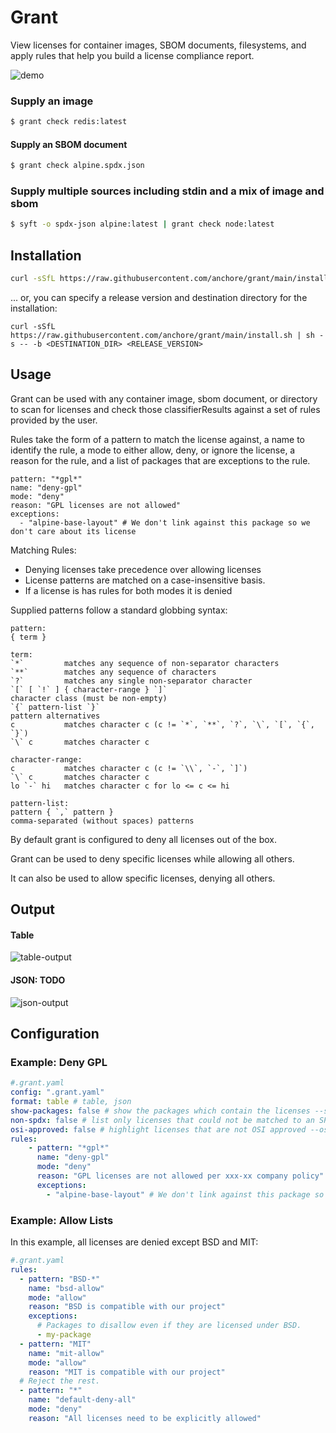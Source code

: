 # Grant

View licenses for container images, SBOM documents, filesystems, and apply rules that help you build a license
compliance report.

![demo](https://github.com/anchore/grant/assets/32073428/981be7c0-582f-4966-a1e9-31e770aba9eb)

### Supply an image
```bash
$ grant check redis:latest
```

#### Supply an SBOM document
```bash
$ grant check alpine.spdx.json
```

### Supply multiple sources including stdin and a mix of image and sbom
```bash
$ syft -o spdx-json alpine:latest | grant check node:latest
```


## Installation
```bash
curl -sSfL https://raw.githubusercontent.com/anchore/grant/main/install.sh | sh -s -- -b /usr/local/bin
```

... or, you can specify a release version and destination directory for the installation:

```
curl -sSfL https://raw.githubusercontent.com/anchore/grant/main/install.sh | sh -s -- -b <DESTINATION_DIR> <RELEASE_VERSION>
```

## Usage

Grant can be used with any container image, sbom document, or directory to scan for licenses and check those classifierResults
against a set of rules provided by the user.

Rules take the form of a pattern to match the license against, a name to identify the rule, a mode to either allow,
deny, or ignore the license,
a reason for the rule, and a list of packages that are exceptions to the rule.
```
pattern: "*gpl*"
name: "deny-gpl"
mode: "deny"
reason: "GPL licenses are not allowed"
exceptions:
  - "alpine-base-layout" # We don't link against this package so we don't care about its license
```

Matching Rules:
- Denying licenses take precedence over allowing licenses
- License patterns are matched on a case-insensitive basis.
- If a license is has rules for both modes it is denied

Supplied patterns follow a standard globbing syntax:
```
pattern:
{ term }

term:
`*`         matches any sequence of non-separator characters
`**`        matches any sequence of characters
`?`         matches any single non-separator character
`[` [ `!` ] { character-range } `]`
character class (must be non-empty)
`{` pattern-list `}`
pattern alternatives
c           matches character c (c != `*`, `**`, `?`, `\`, `[`, `{`, `}`)
`\` c       matches character c

character-range:
c           matches character c (c != `\\`, `-`, `]`)
`\` c       matches character c
lo `-` hi   matches character c for lo <= c <= hi

pattern-list:
pattern { `,` pattern }
comma-separated (without spaces) patterns
```

By default grant is configured to deny all licenses out of the box.

Grant can be used to deny specific licenses while allowing all others.

It can also be used to allow specific licenses, denying all others.

## Output
#### Table
![table-output](https://github.com/anchore/grant/assets/32073428/59a516de-3acd-4f4a-8861-4e90eae09866)

#### JSON: TODO
![json-output](https://github.com/anchore/grant/assets/32073428/c2d89645-e323-4f99-a179-77e5a750ee6a)

## Configuration

### Example: Deny GPL

```yaml
#.grant.yaml
config: ".grant.yaml"
format: table # table, json
show-packages: false # show the packages which contain the licenses --show-packages
non-spdx: false # list only licenses that could not be matched to an SPDX identifier --non-spdx
osi-approved: false # highlight licenses that are not OSI approved --osi-approved
rules: 
    - pattern: "*gpl*"
      name: "deny-gpl"
      mode: "deny"
      reason: "GPL licenses are not allowed per xxx-xx company policy"
      exceptions:
        - "alpine-base-layout" # We don't link against this package so we don't care about its license
```

### Example: Allow Lists

In this example, all licenses are denied except BSD and MIT:

```yaml
#.grant.yaml
rules:
  - pattern: "BSD-*"
    name: "bsd-allow"
    mode: "allow"
    reason: "BSD is compatible with our project"
    exceptions:
      # Packages to disallow even if they are licensed under BSD.
      - my-package
  - pattern: "MIT"
    name: "mit-allow"
    mode: "allow"
    reason: "MIT is compatible with our project"
  # Reject the rest.
  - pattern: "*"
    name: "default-deny-all"
    mode: "deny"
    reason: "All licenses need to be explicitly allowed"
```
